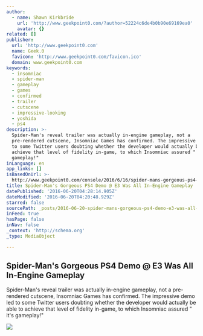 ```yaml
---
author:
  - name: Shawn Kirkbride
    url: 'http://www.geekpoint0.com/?author=52224c6de4b0b90e69169ea0'
    avatar: {}
related: []
publisher:
  url: 'http://www.geekpoint0.com'
  name: Geek.0
  favicon: 'http://www.geekpoint0.com/favicon.ico'
  domain: www.geekpoint0.com
keywords:
  - insomniac
  - spider-man
  - gameplay
  - games
  - confirmed
  - trailer
  - cutscene
  - impressive-looking
  - yoshida
  - ps4
description: >-
  Spider-Man's reveal trailer was actually in-engine gameplay, not a
  pre-rendered cutscene, Insomniac Games has confirmed. The impressive demo led
  to some Twitter users doubting whether the developer would actually be able to
  achieve that level of fidelity in-game, to which Insomniac assured " it's
  gameplay!"
inLanguage: en
app_links: []
isBasedOnUrl: >-
  http://www.geekpoint0.com/console/2016/6/16/spider-mans-gorgeous-ps4-demo-e3-was-all-in-engine-gameplay
title: Spider-Man's Gorgeous PS4 Demo @ E3 Was All In-Engine Gameplay
datePublished: '2016-06-20T04:28:14.905Z'
dateModified: '2016-06-20T04:20:48.929Z'
starred: false
sourcePath: _posts/2016-06-20-spider-mans-gorgeous-ps4-demo-e3-was-all-in-engine-gamepl.md
inFeed: true
hasPage: false
inNav: false
_context: 'http://schema.org'
_type: MediaObject

---
```

<article style=""><h1>Spider-Man's Gorgeous PS4 Demo @ E3 Was All In-Engine Gameplay</h1><p>Spider-Man's reveal trailer was actually in-engine gameplay, not a pre-rendered cutscene, Insomniac Games has confirmed. The impressive demo led to some Twitter users doubting whether the developer would actually be able to achieve that level of fidelity in-game, to which Insomniac assured " it's gameplay!"</p><img src="http://static1.squarespace.com/static/54ee77a9e4b05efebc2c5984/54eeb422e4b021bc7efd0b5f/576358f29f74568989cf8530/1466129038819/49660_1_05bb477a76.jpg?format=1000w" /></article>